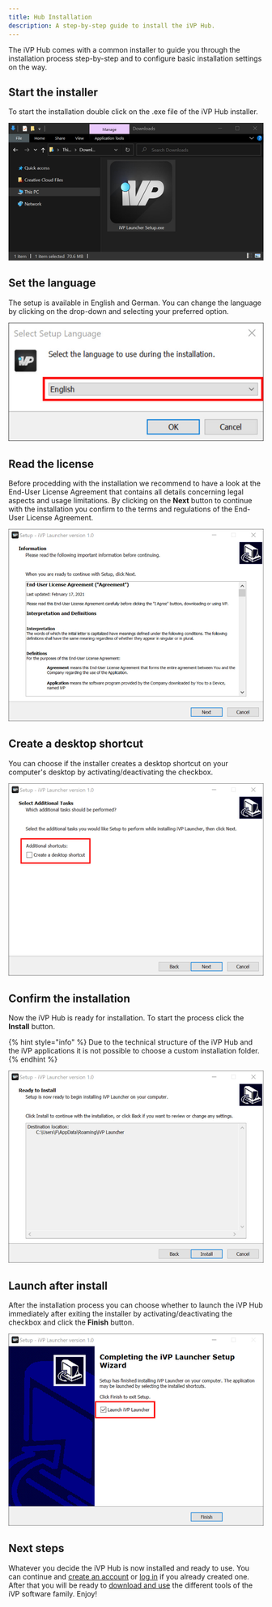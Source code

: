 ```yaml
---
title: Hub Installation
description: A step-by-step guide to install the iVP Hub.
---
```


The iVP Hub comes with a common installer to guide you through the installation process step-by-step and to configure basic installation settings on the way.

## Start the installer
To start the installation double click on the .exe file of the iVP Hub installer.

![iVP Hub Installation - Start the installer](../.gitbook/assets/hub_installer.png)

## Set the language
The setup is available in English and German. You can change the language by clicking on the drop-down and selecting your preferred option.

![iVP Hub Installation - Set the language](../.gitbook/assets/hub_installation_language.png)

## Read the license
Before procedding with the installation we recommend to have a look at the End-User License Agreement that contains all details concerning legal aspects and usage limitations. By clicking on the __Next__ button to continue with the installation you confirm to the terms and regulations of the End-User License Agreement.

![iVP Hub Installation - Read the license](../.gitbook/assets/hub_installation_license.png)

## Create a desktop shortcut
You can choose if the installer creates a desktop shortcut on your computer's desktop by activating/deactivating the checkbox.

![iVP Hub Installation - Create a desktop shortcut](../.gitbook/assets/hub_installation_desktop_shortcut.png)

## Confirm the installation
Now the iVP Hub is ready for installation. To start the process click the __Install__ button.

{% hint style="info" %}
Due to the technical structure of the iVP Hub and the iVP applications it is not possible to choose a custom installation folder.
{% endhint %}

![iVP Hub Installation - Confirm the installation](../.gitbook/assets/hub_installation_confirm.png)

## Launch after install
After the installation process you can choose whether to launch the iVP Hub immediately after exiting the installer by activating/deactivating the checkbox and click the __Finish__ button.

![iVP Hub Installation - Launch after install](../.gitbook/assets/hub_installation_launch.png)

## Next steps
Whatever you decide the iVP Hub is now installed and ready to use. You can continue and [create an account](./account-management/account-creation.md) or [log in](./account-management/login.md) if you already created one. After that you will be ready to [download and use](./application-management/install-applications.md) the different tools of the iVP software family. Enjoy!